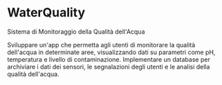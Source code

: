 # WaterQuality
Sistema di Monitoraggio della Qualità dell'Acqua

Sviluppare un'app che permetta agli utenti di monitorare la qualità dell'acqua in determinate aree, visualizzando dati su parametri come pH, temperatura e livello di contaminazione. Implementare un database per archiviare i dati dei sensori, le segnalazioni degli utenti e le analisi della qualità dell'acqua.
